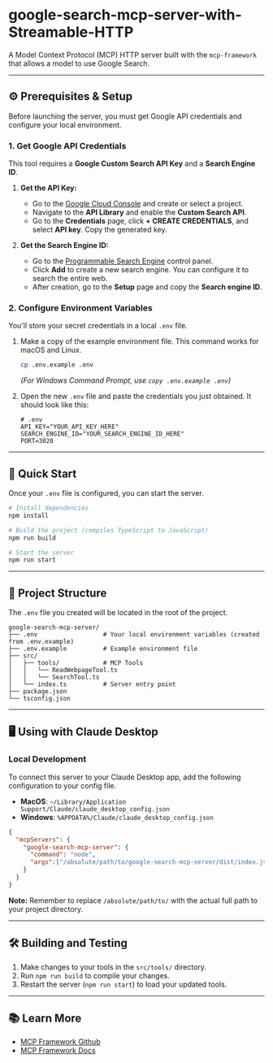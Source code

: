 # google-search-mcp-server-with-Streamable-HTTP

A Model Context Protocol (MCP) HTTP server built with the `mcp-framework` that allows a model to use Google Search.

-----

## ⚙️ Prerequisites & Setup

Before launching the server, you must get Google API credentials and configure your local environment.

### 1\. Get Google API Credentials

This tool requires a **Google Custom Search API Key** and a **Search Engine ID**.

1.  **Get the API Key:**

      * Go to the [Google Cloud Console](https://console.cloud.google.com/) and create or select a project.
      * Navigate to the **API Library** and enable the **Custom Search API**.
      * Go to the **Credentials** page, click **+ CREATE CREDENTIALS**, and select **API key**. Copy the generated key.

2.  **Get the Search Engine ID:**

      * Go to the [Programmable Search Engine](https://programmablesearchengine.google.com/) control panel.
      * Click **Add** to create a new search engine. You can configure it to search the entire web.
      * After creation, go to the **Setup** page and copy the **Search engine ID**.

### 2\. Configure Environment Variables

You'll store your secret credentials in a local `.env` file.

1.  Make a copy of the example environment file. This command works for macOS and Linux.

    ```bash
    cp .env.example .env
    ```

    *(For Windows Command Prompt, use `copy .env.example .env`)*

2.  Open the new `.env` file and paste the credentials you just obtained. It should look like this:

    ```env
    # .env
    API_KEY="YOUR_API_KEY_HERE"
    SEARCH_ENGINE_ID="YOUR_SEARCH_ENGINE_ID_HERE"
    PORT=3020
    ```

-----

## 🚀 Quick Start

Once your `.env` file is configured, you can start the server.

```bash
# Install dependencies
npm install

# Build the project (compiles TypeScript to JavaScript)
npm run build

# Start the server
npm run start
```

-----

## 📁 Project Structure

The `.env` file you created will be located in the root of the project.

```
google-search-mcp-server/
├── .env                  # Your local environment variables (created from .env.example)
├── .env.example          # Example environment file
├── src/
│   ├── tools/            # MCP Tools
│   │   └── ReadWebpageTool.ts
│   │   └── SearchTool.ts
│   └── index.ts          # Server entry point
├── package.json
└── tsconfig.json
```

-----

## 🖥️ Using with Claude Desktop

### Local Development

To connect this server to your Claude Desktop app, add the following configuration to your config file.

  * **MacOS**: `~/Library/Application Support/Claude/claude_desktop_config.json`
  * **Windows**: `%APPDATA%/Claude/claude_desktop_config.json`

<!-- end list -->

```json
{
  "mcpServers": {
    "google-search-mcp-server": {
      "command": "node",
      "args":["/absolute/path/to/google-search-mcp-server/dist/index.js"]
    }
  }
}
```

**Note:** Remember to replace `/absolute/path/to/` with the actual full path to your project directory.

-----

## 🛠️ Building and Testing

1.  Make changes to your tools in the `src/tools/` directory.
2.  Run `npm run build` to compile your changes.
3.  Restart the server (`npm run start`) to load your updated tools.

-----

## 📚 Learn More

  * [MCP Framework Github](https://github.com/QuantGeekDev/mcp-framework)
  * [MCP Framework Docs](https://mcp-framework.com)